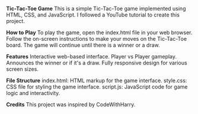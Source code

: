 **Tic-Tac-Toe Game**
This is a simple Tic-Tac-Toe game implemented using HTML, CSS, and JavaScript. I followed a YouTube tutorial to create this project.

**How to Play**
To play the game, open the index.html file in your web browser. Follow the on-screen instructions to make your moves on the Tic-Tac-Toe board. The game will continue until there is a winner or a draw.

**Features**
Interactive web-based interface.
Player vs Player gameplay.
Announces the winner or if it's a draw.
Fully responsive design for various screen sizes.

**File Structure**
index.html: HTML markup for the game interface.
style.css: CSS file for styling the game interface.
script.js: JavaScript code for game logic and interactivity.

**Credits**
This project was inspired by CodeWithHarry.
